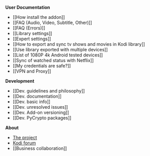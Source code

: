 **User Documentation**
- [[How install the addon]]
- [[FAQ (Audio, Video, Subtitle, Other)]]
- [[FAQ (Errors)]]
- [[Library settings]]
- [[Expert settings]]
- [[How to export and sync tv shows and movies in Kodi library]]
- [[Use library exported with multiple devices]]
- [[List of 1080P 4k Android tested devices]]
- [[Sync of watched status with Netflix]]
- [[My credentials are safe?]]
- [[VPN and Proxy]]

**Development**
- [[Dev. guidelines and philosophy]]
- [[Dev. documentation]]
- [[Dev. basic info]]
- [[Dev. unresolved issues]]
- [[Dev. Add-on versioning]]
- [[Dev. PyCrypto packages]]

**About**
- [The project](./)
- [Kodi forum](https://forum.kodi.tv/showthread.php?tid=329767)
- [[Business collaboration]]
